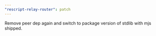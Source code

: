 ```yaml
---
"rescript-relay-router": patch
---
```


Remove peer dep again and switch to package version of stdlib with mjs shipped.
